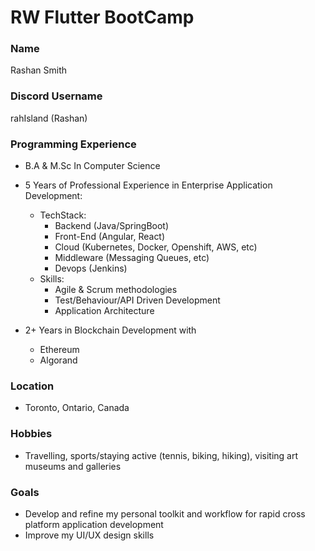 # RW Flutter BootCamp 

### Name
Rashan Smith

### Discord Username
rahIsland (Rashan)

### Programming Experience
- B.A & M.Sc In Computer Science
- 5 Years of Professional Experience in Enterprise Application Development: 
    - TechStack: 
        - Backend (Java/SpringBoot)
        - Front-End (Angular, React)
        - Cloud (Kubernetes, Docker, Openshift, AWS, etc)
        - Middleware (Messaging Queues, etc)
        - Devops (Jenkins)
    - Skills:
        - Agile & Scrum methodologies
        - Test/Behaviour/API Driven Development
        - Application Architecture

- 2+ Years in Blockchain Development with
    - Ethereum
    - Algorand

### Location
- Toronto, Ontario, Canada

### Hobbies
- Travelling, sports/staying active (tennis, biking, hiking), visiting art museums and galleries

### Goals
- Develop and refine my personal toolkit and workflow for rapid cross platform application development
- Improve my UI/UX design skills
